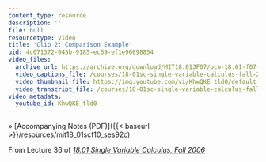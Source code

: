 ```yaml
---
content_type: resource
description: ''
file: null
resourcetype: Video
title: 'Clip 2: Comparison Example'
uid: 4c071372-045b-9185-ec59-ef1e96698854
video_files:
  archive_url: https://archive.org/download/MIT18.01JF07/ocw-18.01-f07-lec36_300k.mp4
  video_captions_file: /courses/18-01sc-single-variable-calculus-fall-2010/0b01074fde2c5f7badc7c55d156b1c81_KhwQKE_tld0.vtt
  video_thumbnail_file: https://img.youtube.com/vi/KhwQKE_tld0/default.jpg
  video_transcript_file: /courses/18-01sc-single-variable-calculus-fall-2010/fa62423d40c23ee8c2b3624dd3a70f88_KhwQKE_tld0.pdf
video_metadata:
  youtube_id: KhwQKE_tld0
---
```


» [Accompanying Notes (PDF)]({{< baseurl >}}/resources/mit18_01scf10_ses92c)

From Lecture 36 of [_18.01 Single Variable Calculus, Fall 2006_](/courses/18-01-single-variable-calculus-fall-2006/pages/video-lectures)